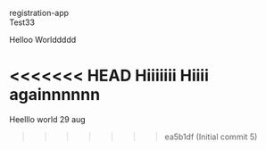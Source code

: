 registration-app
<br>
Test33

Helloo Worlddddd

<<<<<<< HEAD
Hiiiiiii
Hiiii againnnnnn
=======


Heelllo world 29 aug
>>>>>>> ea5b1df (Initial commit 5)
